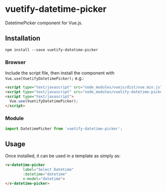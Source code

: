 # vuetify-datetime-picker
DatetimePicker component for Vue.js.

## Installation

```shell
npm install --save vuetify-datetime-picker
```

### Browser

Include the script file, then install the component with `Vue.use(VuetifyDatetimePicker);` e.g.:

```html
<script type="text/javascript" src="node_modules/vuejs/dist/vue.min.js"></script>
<script type="text/javascript" src="node_modules/vuetify-datetime-picker/dist/vuetify-datetime-picker.min.js"></script>
<script type="text/javascript">
  Vue.use(VuetifyDatetimePicker);
</script>
```

### Module

```js
import DatetimePicker from 'vuetify-datetime-picker';
```

## Usage

Once installed, it can be used in a template as simply as:

```html
<v-datetime-picker
        label="Select Datetime"
        :datetime="datetime"
        v-model="datetime">
</v-datetime-picker>
```
